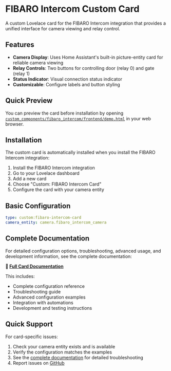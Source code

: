 # FIBARO Intercom Custom Card

A custom Lovelace card for the FIBARO Intercom integration that provides a unified interface for camera viewing and relay control.

## Features

- **Camera Display**: Uses Home Assistant's built-in picture-entity card for reliable camera viewing
- **Relay Controls**: Two buttons for controlling door (relay 0) and gate (relay 1)
- **Status Indicator**: Visual connection status indicator
- **Customizable**: Configure labels and button styling

## Quick Preview

You can preview the card before installation by opening [`custom_components/fibaro_intercom/frontend/demo.html`](custom_components/fibaro_intercom/frontend/demo.html) in your web browser.

## Installation

The custom card is automatically installed when you install the FIBARO Intercom integration:

1. Install the FIBARO Intercom integration
2. Go to your Lovelace dashboard
3. Add a new card
4. Choose "Custom: FIBARO Intercom Card"
5. Configure the card with your camera entity

## Basic Configuration

```yaml
type: custom:fibaro-intercom-card
camera_entity: camera.fibaro_intercom_camera
```

## Complete Documentation

For detailed configuration options, troubleshooting, advanced usage, and development information, see the complete documentation:

**📖 [Full Card Documentation](custom_components/fibaro_intercom/frontend/README.md)**

This includes:
- Complete configuration reference
- Troubleshooting guide
- Advanced configuration examples
- Integration with automations
- Development and testing instructions

## Quick Support

For card-specific issues:
1. Check your camera entity exists and is available
2. Verify the configuration matches the examples
3. See the [complete documentation](custom_components/fibaro_intercom/frontend/README.md) for detailed troubleshooting
4. Report issues on [GitHub](https://github.com/Squazel/homeassistant-fibaro-intercom/issues)
